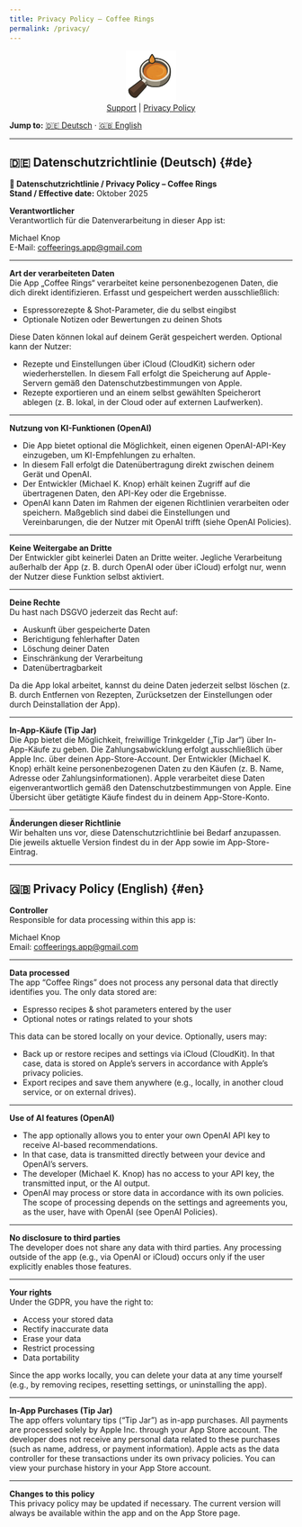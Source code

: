 ```yaml
---
title: Privacy Policy – Coffee Rings
permalink: /privacy/
---
```


<p align="center">
  <img src="/assets/coffeerings.png" alt="Coffee Rings" width="90"><br>
  <a href="/support">Support</a> | <a href="/privacy">Privacy Policy</a>
</p>

**Jump to:** [🇩🇪 Deutsch](#de) · [🇬🇧 English](#en)

---

## 🇩🇪 Datenschutzrichtlinie (Deutsch) {#de}

**📜 Datenschutzrichtlinie / Privacy Policy – Coffee Rings**  
**Stand / Effective date:** Oktober 2025

**Verantwortlicher**  
Verantwortlich für die Datenverarbeitung in dieser App ist:

Michael Knop  
E-Mail: coffeerings.app@gmail.com

---

**Art der verarbeiteten Daten**  
Die App „Coffee Rings“ verarbeitet keine personenbezogenen Daten, die dich direkt identifizieren. Erfasst und gespeichert werden ausschließlich:
- Espressorezepte & Shot-Parameter, die du selbst eingibst
- Optionale Notizen oder Bewertungen zu deinen Shots

Diese Daten können lokal auf deinem Gerät gespeichert werden. Optional kann der Nutzer:
- Rezepte und Einstellungen über iCloud (CloudKit) sichern oder wiederherstellen. In diesem Fall erfolgt die Speicherung auf Apple-Servern gemäß den Datenschutzbestimmungen von Apple.
- Rezepte exportieren und an einem selbst gewählten Speicherort ablegen (z. B. lokal, in der Cloud oder auf externen Laufwerken).

---

**Nutzung von KI-Funktionen (OpenAI)**
- Die App bietet optional die Möglichkeit, einen eigenen OpenAI-API-Key einzugeben, um KI-Empfehlungen zu erhalten.
- In diesem Fall erfolgt die Datenübertragung direkt zwischen deinem Gerät und OpenAI.
- Der Entwickler (Michael K. Knop) erhält keinen Zugriff auf die übertragenen Daten, den API-Key oder die Ergebnisse.
- OpenAI kann Daten im Rahmen der eigenen Richtlinien verarbeiten oder speichern. Maßgeblich sind dabei die Einstellungen und Vereinbarungen, die der Nutzer mit OpenAI trifft (siehe OpenAI Policies).

---

**Keine Weitergabe an Dritte**  
Der Entwickler gibt keinerlei Daten an Dritte weiter. Jegliche Verarbeitung außerhalb der App (z. B. durch OpenAI oder über iCloud) erfolgt nur, wenn der Nutzer diese Funktion selbst aktiviert.

---

**Deine Rechte**  
Du hast nach DSGVO jederzeit das Recht auf:
- Auskunft über gespeicherte Daten
- Berichtigung fehlerhafter Daten
- Löschung deiner Daten
- Einschränkung der Verarbeitung
- Datenübertragbarkeit

Da die App lokal arbeitet, kannst du deine Daten jederzeit selbst löschen (z. B. durch Entfernen von Rezepten, Zurücksetzen der Einstellungen oder durch Deinstallation der App).

---

**In-App-Käufe (Tip Jar)**  
Die App bietet die Möglichkeit, freiwillige Trinkgelder („Tip Jar“) über In-App-Käufe zu geben. Die Zahlungsabwicklung erfolgt ausschließlich über Apple Inc. über deinen App-Store-Account. Der Entwickler (Michael K. Knop) erhält keine personenbezogenen Daten zu den Käufen (z. B. Name, Adresse oder Zahlungsinformationen). Apple verarbeitet diese Daten eigenverantwortlich gemäß den Datenschutzbestimmungen von Apple. Eine Übersicht über getätigte Käufe findest du in deinem App-Store-Konto.

---

**Änderungen dieser Richtlinie**  
Wir behalten uns vor, diese Datenschutzrichtlinie bei Bedarf anzupassen. Die jeweils aktuelle Version findest du in der App sowie im App-Store-Eintrag.

---

## 🇬🇧 Privacy Policy (English) {#en}

**Controller**  
Responsible for data processing within this app is:

Michael Knop  
Email: coffeerings.app@gmail.com

---

**Data processed**  
The app “Coffee Rings” does not process any personal data that directly identifies you. The only data stored are:
- Espresso recipes & shot parameters entered by the user
- Optional notes or ratings related to your shots

This data can be stored locally on your device. Optionally, users may:
- Back up or restore recipes and settings via iCloud (CloudKit). In that case, data is stored on Apple’s servers in accordance with Apple’s privacy policies.
- Export recipes and save them anywhere (e.g., locally, in another cloud service, or on external drives).

---

**Use of AI features (OpenAI)**
- The app optionally allows you to enter your own OpenAI API key to receive AI-based recommendations.
- In that case, data is transmitted directly between your device and OpenAI’s servers.
- The developer (Michael K. Knop) has no access to your API key, the transmitted input, or the AI output.
- OpenAI may process or store data in accordance with its own policies. The scope of processing depends on the settings and agreements you, as the user, have with OpenAI (see OpenAI Policies).

---

**No disclosure to third parties**  
The developer does not share any data with third parties. Any processing outside of the app (e.g., via OpenAI or iCloud) occurs only if the user explicitly enables those features.

---

**Your rights**  
Under the GDPR, you have the right to:
- Access your stored data
- Rectify inaccurate data
- Erase your data
- Restrict processing
- Data portability

Since the app works locally, you can delete your data at any time yourself (e.g., by removing recipes, resetting settings, or uninstalling the app).

---

**In-App Purchases (Tip Jar)**  
The app offers voluntary tips (“Tip Jar”) as in-app purchases. All payments are processed solely by Apple Inc. through your App Store account. The developer does not receive any personal data related to these purchases (such as name, address, or payment information). Apple acts as the data controller for these transactions under its own privacy policies. You can view your purchase history in your App Store account.

---

**Changes to this policy**  
This privacy policy may be updated if necessary. The current version will always be available within the app and on the App Store page.
